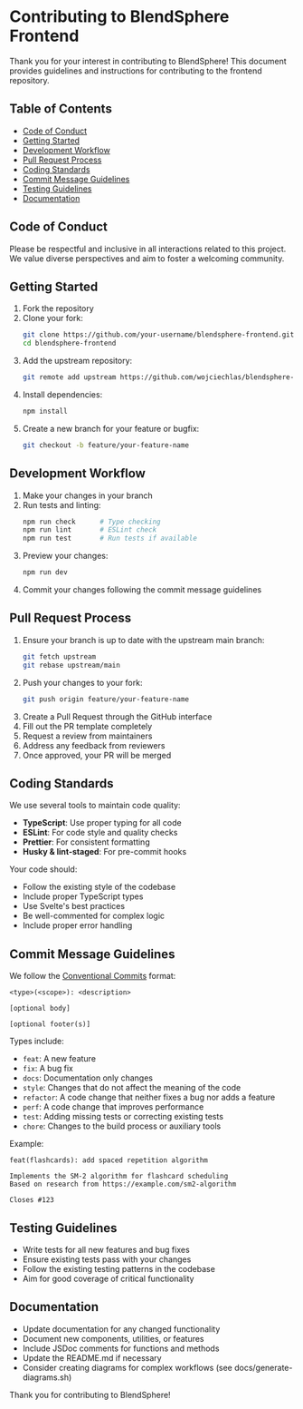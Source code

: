 # Contributing to BlendSphere Frontend

Thank you for your interest in contributing to BlendSphere! This document provides guidelines and instructions for contributing to the frontend repository.

## Table of Contents

- [Code of Conduct](#code-of-conduct)
- [Getting Started](#getting-started)
- [Development Workflow](#development-workflow)
- [Pull Request Process](#pull-request-process)
- [Coding Standards](#coding-standards)
- [Commit Message Guidelines](#commit-message-guidelines)
- [Testing Guidelines](#testing-guidelines)
- [Documentation](#documentation)

## Code of Conduct

Please be respectful and inclusive in all interactions related to this project. We value diverse perspectives and aim to foster a welcoming community.

## Getting Started

1. Fork the repository
2. Clone your fork:
   ```bash
   git clone https://github.com/your-username/blendsphere-frontend.git
   cd blendsphere-frontend
   ```
3. Add the upstream repository:
   ```bash
   git remote add upstream https://github.com/wojciechlas/blendsphere-frontend.git
   ```
4. Install dependencies:
   ```bash
   npm install
   ```
5. Create a new branch for your feature or bugfix:
   ```bash
   git checkout -b feature/your-feature-name
   ```

## Development Workflow

1. Make your changes in your branch
2. Run tests and linting:
   ```bash
   npm run check      # Type checking
   npm run lint       # ESLint check
   npm run test       # Run tests if available
   ```
3. Preview your changes:
   ```bash
   npm run dev
   ```
4. Commit your changes following the commit message guidelines

## Pull Request Process

1. Ensure your branch is up to date with the upstream main branch:
   ```bash
   git fetch upstream
   git rebase upstream/main
   ```
2. Push your changes to your fork:
   ```bash
   git push origin feature/your-feature-name
   ```
3. Create a Pull Request through the GitHub interface
4. Fill out the PR template completely
5. Request a review from maintainers
6. Address any feedback from reviewers
7. Once approved, your PR will be merged

## Coding Standards

We use several tools to maintain code quality:

- **TypeScript**: Use proper typing for all code
- **ESLint**: For code style and quality checks
- **Prettier**: For consistent formatting
- **Husky & lint-staged**: For pre-commit hooks

Your code should:

- Follow the existing style of the codebase
- Include proper TypeScript types
- Use Svelte's best practices
- Be well-commented for complex logic
- Include proper error handling

## Commit Message Guidelines

We follow the [Conventional Commits](https://www.conventionalcommits.org/) format:

```
<type>(<scope>): <description>

[optional body]

[optional footer(s)]
```

Types include:

- `feat`: A new feature
- `fix`: A bug fix
- `docs`: Documentation only changes
- `style`: Changes that do not affect the meaning of the code
- `refactor`: A code change that neither fixes a bug nor adds a feature
- `perf`: A code change that improves performance
- `test`: Adding missing tests or correcting existing tests
- `chore`: Changes to the build process or auxiliary tools

Example:

```
feat(flashcards): add spaced repetition algorithm

Implements the SM-2 algorithm for flashcard scheduling
Based on research from https://example.com/sm2-algorithm

Closes #123
```

## Testing Guidelines

- Write tests for all new features and bug fixes
- Ensure existing tests pass with your changes
- Follow the existing testing patterns in the codebase
- Aim for good coverage of critical functionality

## Documentation

- Update documentation for any changed functionality
- Document new components, utilities, or features
- Include JSDoc comments for functions and methods
- Update the README.md if necessary
- Consider creating diagrams for complex workflows (see docs/generate-diagrams.sh)

Thank you for contributing to BlendSphere!
